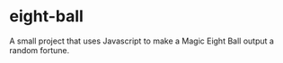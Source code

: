 # eight-ball
A small project that uses Javascript to make a Magic Eight Ball output a random fortune.
